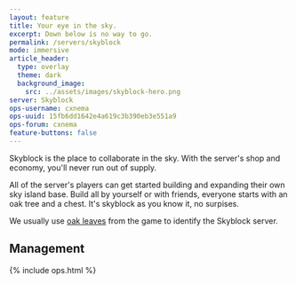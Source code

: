 ```yaml
---
layout: feature
title: Your eye in the sky.
excerpt: Down below is no way to go.
permalink: /servers/skyblock
mode: immersive
article_header:
  type: overlay
  theme: dark
  background_image:
    src: ../assets/images/skyblock-hero.png
server: Skyblock
ops-username: cxnema
ops-uuid: 15fb6dd1642e4a619c3b390eb3e551a9
ops-forum: cxnema
feature-buttons: false
---
```


Skyblock is the place to collaborate in the sky. With the server's shop and economy, you'll never run out of supply. 

All of the server's players can get started building and expanding their own sky island base. Build all by yourself or with friends, everyone starts with an oak tree and a chest. It's skyblock as you know it, no surpises.

We usually use [oak leaves](https://minecraft.gamepedia.com/Leaves) from the game to identify the Skyblock server.

## Management
<div class="ops-section">
  {% include ops.html %}
</div>